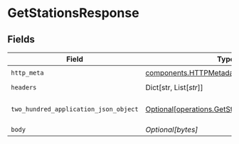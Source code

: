 # GetStationsResponse


## Fields

| Field                                                                                              | Type                                                                                               | Required                                                                                           | Description                                                                                        |
| -------------------------------------------------------------------------------------------------- | -------------------------------------------------------------------------------------------------- | -------------------------------------------------------------------------------------------------- | -------------------------------------------------------------------------------------------------- |
| `http_meta`                                                                                        | [components.HTTPMetadata](../../models/components/httpmetadata.md)                                 | :heavy_check_mark:                                                                                 | N/A                                                                                                |
| `headers`                                                                                          | Dict[str, List[*str*]]                                                                             | :heavy_check_mark:                                                                                 | N/A                                                                                                |
| `two_hundred_application_json_object`                                                              | [Optional[operations.GetStationsResponseBody]](../../models/operations/getstationsresponsebody.md) | :heavy_minus_sign:                                                                                 | A list of train stations                                                                           |
| `body`                                                                                             | *Optional[bytes]*                                                                                  | :heavy_minus_sign:                                                                                 | N/A                                                                                                |